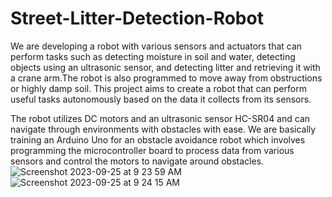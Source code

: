 # Street-Litter-Detection-Robot
We are developing a robot with various sensors and actuators that can perform tasks such as detecting moisture in soil and water, detecting objects using an ultrasonic sensor, and detecting litter and retrieving it with a crane arm.The robot is also programmed to move away from obstructions or highly damp soil. This project aims to create a robot that can perform useful tasks autonomously based on the data it collects from its sensors. 

The robot utilizes DC motors and an ultrasonic sensor HC-SR04 and can navigate through environments with obstacles with ease. 
We are basically training an Arduino Uno for an obstacle avoidance robot which involves programming the microcontroller board to process data from various sensors and control the motors to navigate around obstacles.
![Screenshot 2023-09-25 at 9 23 59 AM](https://github.com/pujjj/Street-Litter-Detection-using-Robot/assets/97466150/b12297df-52ac-4bcf-92ac-97f475d802e2)
![Screenshot 2023-09-25 at 9 24 15 AM](https://github.com/pujjj/Street-Litter-Detection-using-Robot/assets/97466150/94a1cd22-1a58-4a37-8064-5d0cedb6e7f9)
